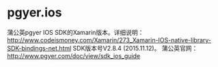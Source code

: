 # pgyer.ios
蒲公英pgyer IOS SDK的Xamarin版本。详细说明：http://www.codeismoney.com/Xamarin/273_Xamarin-IOS-native-library-SDK-bindings-net.html
SDK版本号V2.8.4 (2015.11.12)。
蒲公英官网：http://www.pgyer.com/doc/view/sdk_ios_guide
